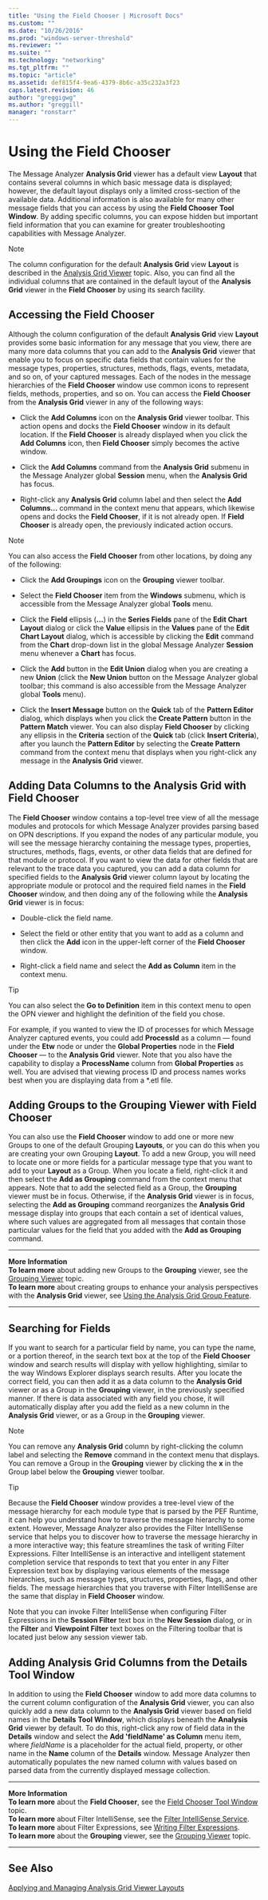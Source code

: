 ```yaml
---
title: "Using the Field Chooser | Microsoft Docs"
ms.custom: ""
ms.date: "10/26/2016"
ms.prod: "windows-server-threshold"
ms.reviewer: ""
ms.suite: ""
ms.technology: "networking"
ms.tgt_pltfrm: ""
ms.topic: "article"
ms.assetid: def815f4-9ea6-4379-8b6c-a35c232a3f23
caps.latest.revision: 46
author: "greggigwg"
ms.author: "greggill"
manager: "ronstarr"
---
```


# Using the Field Chooser

The Message Analyzer **Analysis Grid** viewer has a default view **Layout** that contains several columns in which basic message data is displayed; however, the default layout displays only a limited cross-section of the available data. Additional information is also available for many other message fields that you can access by using the **Field Chooser** **Tool Window**. By adding specific columns, you can expose hidden but important field information that you can examine for greater troubleshooting capabilities with Message Analyzer.  
  
> [!NOTE]
>  The column configuration for the default **Analysis Grid**  view **Layout** is described in the [Analysis Grid Viewer](analysis-grid-viewer.md) topic. Also, you can find all the individual columns that are contained in the default layout of the **Analysis Grid** viewer in the **Field Chooser** by using its search facility.  
  
## Accessing the Field Chooser  

 Although the column configuration of the default **Analysis Grid** view **Layout** provides some basic information for any message that you view, there are many more data columns that you can add to the **Analysis Grid** viewer that enable you to focus on specific data fields that contain values for the message types, properties, structures, methods, flags, events, metadata, and so on, of your captured messages. Each of the nodes in the message hierarchies of the **Field Chooser** window use common icons to represent fields, methods, properties, and so on. You can access the **Field Chooser** from the **Analysis Grid** viewer in any of the following ways:  
  
-   Click the **Add Columns** icon on the **Analysis Grid** viewer toolbar. This action opens and docks the **Field Chooser** window in its default location. If the **Field Chooser** is already displayed when you click the **Add Columns** icon, then **Field Chooser** simply becomes the active window.  
  
-   Click the **Add Columns** command from the **Analysis Grid** submenu in the Message Analyzer global **Session** menu, when the **Analysis Grid** has focus.  
  
-   Right-click any **Analysis Grid** column label and then select the **Add Columns…** command in the context menu that appears, which likewise opens and docks the **Field Chooser**, if it is not already open. If **Field Chooser** is already open, the previously indicated action occurs.  
  
> [!NOTE]
>  You can also access the **Field Chooser** from other locations, by doing any of the following:  
  
-   Click the **Add Groupings** icon on the **Grouping** viewer toolbar.  
  
-   Select the **Field Chooser** item from the **Windows** submenu, which is accessible from the Message Analyzer global **Tools** menu.  
  
-   Click the **Field** ellipsis (**…**) in the **Series Fields** pane of the **Edit Chart Layout** dialog or click the **Value** ellipsis in the **Values** pane of the **Edit Chart Layout** dialog, which is accessible by clicking the **Edit** command from the **Chart** drop-down list in the global Message Analyzer **Session** menu whenever a **Chart** has focus.  
  
-   Click the **Add** button in the **Edit Union** dialog when you are creating a new **Union** (click the **New Union** button on the Message Analyzer global toolbar; this command is also accessible from the Message Analyzer global **Tools** menu).  
  
-   Click the **Insert Message** button on the **Quick** tab of the **Pattern Editor** dialog, which displays when you click the **Create Pattern** button in the **Pattern Match** viewer. You can also display **Field Chooser** by clicking any ellipsis in the **Criteria** section of the **Quick** tab (click **Insert Criteria**), after you launch the **Pattern Editor** by selecting the **Create Pattern** command from the context menu that displays when you right-click any message in the **Analysis Grid** viewer.  
  
## Adding Data Columns to the Analysis Grid with Field Chooser  
 The **Field Chooser** window contains a top-level tree view of all the message modules and protocols for which Message Analyzer provides parsing based on OPN descriptions. If you expand the nodes of any particular module, you will see the message hierarchy containing the message types, properties, structures, methods, flags, events, or other data fields that are defined for that module or protocol. If you want to view the data for other fields that are relevant to the trace data you captured, you can add a data column for specified fields to the **Analysis Grid** viewer column layout by locating the appropriate module or protocol and the required field names in the **Field Chooser** window, and then doing any of the following while the **Analysis Grid** viewer is in focus:  
  
-   Double-click the field name.  
  
-   Select the field or other entity that you want to add as a column and then click the **Add** icon in the upper-left corner of the **Field Chooser** window.  
  
-   Right-click a field name and select the **Add as Column** item in the context menu.  
  
 > [!TIP]
 >  You can also select the **Go to Definition** item in this context menu to open the OPN viewer and highlight the definition of the field you chose.  
  
For example, if you wanted to view the ID of processes for which Message Analyzer captured events, you could add  **ProcessId** as a column — found under the **Etw** node or under the **Global Properties** node in the **Field Chooser** — to the **Analysis Grid** viewer. Note that you also have the capability to display a **ProcessName** column from **Global Properties** as well. You are advised that viewing process ID and process names works best when you are displaying data from a *.etl file.  
  
## Adding Groups to the Grouping Viewer with Field Chooser  
 You can also use the **Field Chooser** window to add one or more new Groups to one of the default Grouping **Layouts**, or you can do this when you are creating your own Grouping **Layout**. To add a new Group, you will need to locate one or more fields for a particular message type that you want to add to your **Layout** as a Group. When you locate a field, right-click it and then select the **Add as Grouping** command from the context menu that appears. Note that to add the selected field as a Group, the **Grouping** viewer must be in focus. Otherwise, if the **Analysis Grid** viewer is in focus, selecting the **Add as Grouping** command reorganizes the **Analysis Grid** message display into groups that each contain a set of identical values, where such values are aggregated from all messages that contain those particular values for the field that you added with the **Add as Grouping** command.  
  
---  
  
 **More Information**   
 **To learn more** about adding new Groups to the **Grouping** viewer, see the [Grouping Viewer](grouping-viewer.md) topic.  
**To learn more** about creating groups to enhance your analysis perspectives with the **Analysis Grid** viewer, see [Using the Analysis Grid Group Feature](using-the-analysis-grid-group-feature.md).   

---  
  
## Searching for Fields  

 If you want to search for a particular field by name, you can type the name, or a portion thereof, in the search text box at the top of the **Field Chooser** window and search results will display with yellow highlighting, similar to the way Windows Explorer displays search results. After you locate the correct field, you can then add it as a data column to the **Analysis Grid** viewer or as a Group in the **Grouping** viewer, in the previously specified manner. If there is data associated with any field you chose, it will automatically display after you add the field as a new column in the **Analysis Grid** viewer, or as a Group in the **Grouping** viewer.  
  
> [!NOTE]
>  You can remove any **Analysis Grid** column by right-clicking the column label and selecting the **Remove** command in the context menu that displays. You can remove a Group in the **Grouping** viewer by clicking the **x** in the Group label below the **Grouping** viewer toolbar.  
  
> [!TIP]
>  Because the **Field Chooser**  window provides a tree-level view of the message hierarchy for each module type that is parsed by the PEF Runtime, it can help you understand how to traverse the message hierarchy to some extent. However, Message Analyzer also provides the Filter IntelliSense service that helps you to discover how to traverse the message hierarchy in a more interactive way; this feature streamlines the task of writing Filter Expressions. Filter IntelliSense is an interactive and intelligent statement completion service that responds to text that you enter in any Filter Expression text box by displaying various elements of the message hierarchies, such as message types, structures, properties, flags, and other fields. The message hierarchies that you traverse with Filter IntelliSense are the same that display in **Field Chooser** window.  
>   
>  Note that you can invoke Filter IntelliSense when configuring Filter Expressions in the **Session Filter** text box in the **New Session** dialog, or in the **Filter** and **Viewpoint Filter** text boxes on the Filtering toolbar that is located just below any session viewer tab.  
  
## Adding Analysis Grid Columns from the Details Tool Window  

 In addition to using the **Field Chooser** window to add more data columns to the current column configuration of the **Analysis Grid** viewer, you can also quickly add a new data column to the **Analysis Grid** viewer based on field names in the **Details** **Tool Window**, which displays beneath the **Analysis Grid** viewer by default. To do this, right-click any row of field data in the **Details** window and select the **Add 'fieldName' as Column** menu item, where *fieldName* is a placeholder for the actual field, property, or other name in the **Name** column of the **Details** window. Message Analyzer then automatically populates the new named column with values based on parsed data from the currently displayed message collection.  
  
---  
  
**More Information**   
**To learn more** about the **Field Chooser**, see the [Field Chooser Tool Window](field-chooser-tool-window.md) topic.  
**To learn more** about Filter IntelliSense, see the [Filter IntelliSense Service](filter-intellisense-service.md).  
**To learn more** about Filter Expressions, see [Writing Filter Expressions](writing-filter-expressions.md).  
**To learn more** about the **Grouping** viewer, see the [Grouping Viewer](grouping-viewer.md) topic.   

---  
  
## See Also  

[Applying and Managing Analysis Grid Viewer Layouts](applying-and-managing-analysis-grid-viewer-layouts.md)
